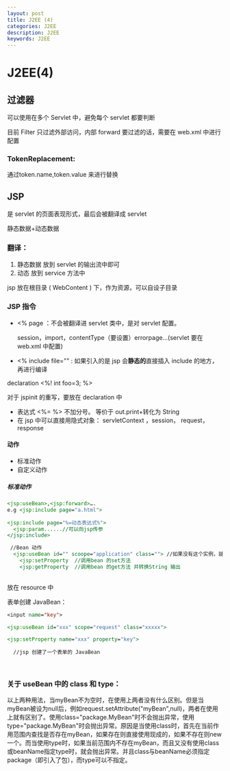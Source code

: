 ```yaml
---
layout: post
title: J2EE (4)
categories: J2EE
description: J2EE
keywords: J2EE
---
```




# J2EE(4)

## 过滤器

可以使用在多个 Servlet 中，避免每个 servlet 都要判断

目前 Filter 只过滤外部访问，内部 forward 要过滤的话，需要在 web.xml 中进行配置

### TokenReplacement:

通过token.name,token.value 来进行替换



## JSP

是 servlet 的页面表现形式，最后会被翻译成 servlet 

静态数据+动态数据

### 翻译：

1. 静态数据 放到 servlet 的输出流中即可
2. 动态 放到 service 方法中



jsp 放在根目录 ( WebContent ) 下，作为资源，可以自设子目录



### JSP 指令

- <% page  ：不会被翻译进 servlet 类中，是对 servlet 配置。

  ​session，import，contentType（要设置）errorpage...(servlet 要在 web.xml 中配置)

- <% include file="" : 如果引入的是 jsp 会**静态的**直接插入 include 的地方，再进行编译

declaration   <%! int foo=3; %>

对于 jspinit 的重写，要放在 declaration 中

- 表达式 <%=  %>  不加分号。 等价于 out.print+转化为 String
- 在 jsp 中可以直接用隐式对象： servletContext ，session， request， response



#### 动作

- 标准动作
- 自定义动作

##### 标准动作

```jsp
<jsp:useBean>,<jsp:forward>….
e.g <jsp:include page="a.html">
  
<jsp:include page="%=动态表达式%">
  <jsp:param......//可以向jsp传参
</jsp:include>

 //Bean 动作
  <jsp:useBean id="" scoope="application" class=""> //如果没有这个实例，就创建一个，并绑定到这个作用域scoope上
    <jsp:setProperty  //调用bean 的set方法
    <jsp:getProperty  //调用bean 的get方法 并转换String 输出              
    
```

放在 resource 中



表单创建 JavaBean：

```jsp
<input name="key">

<jsp:useBean id="xxx" scope="request" class="xxxxx">

<jsp:setProperty name="xxx" property="key">
  
  //jsp 创建了一个表单的 JavaBean
  
  

```

### 关于 useBean 中的 class 和 type：

以上两种用法，当myBean不为空时，在使用上两者没有什么区别。但是当myBean被设为null后，例如request.setAttribute("myBean",null)，两者在使用上就有区别了。使用class="package.MyBean"时不会抛出异常，使用type="package.MyBean"时会抛出异常。原因是当使用class时，首先在当前作用范围内查找是否存在myBean，如果存在则直接使用现成的，如果不存在则new一个。而当使用type时，如果当前范围内不存在myBean，而且又没有使用class或beanName指定type时，就会抛出异常。并且class与beanName必须指定package（即引入了包），而type可以不指定。



